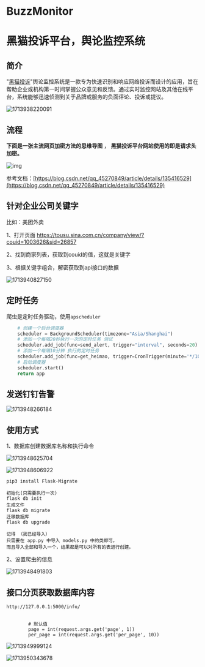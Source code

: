 # BuzzMonitor
# **黑猫投诉平台，舆论监控系统**

## 简介

 "[黑猫投诉](https://tousu.sina.com.cn/)"舆论监控系统是一款专为快速识别和响应网络投诉而设计的应用，旨在帮助企业或机构第一时间掌握公众意见和反馈。通过实时监控网站及其他在线平台，系统能够迅速侦测到关于品牌或服务的负面评论、投诉或提议。

![1713938220091](images/1713938220091.png) 

## 流程

  **下面是一张主流网页加密方法的思维导图** ， **黑猫投诉平台网站使用的即是请求头加密。** 

![img](images/425ef2591509425bb6e6f6a0018b862b.png)

 参考文档：[https://blog.csdn.net/qq_45270849/article/details/135416529](https://blog.csdn.net/qq_45270849/article/details/135416529)



## 针对企业公司关键字

比如：美团外卖

1、打开页面 https://tousu.sina.com.cn/company/view/?couid=1003626&sid=26857

2、找到商家列表，获取到couid的值，这就是关键字

3、根据关键字组合，解密获取到api接口的数据



![1713940827150](images/1713940827150.png)

## 定时任务

爬虫是定时任务驱动，使用`apscheduler`

```python
    # 创建一个后台调度器
    scheduler = BackgroundScheduler(timezone="Asia/Shanghai")
    # 添加一个每隔20秒执行一次的定时任务 测试
    scheduler.add_job(func=send_alert, trigger="interval", seconds=20)
    # 添加一个每隔10分钟 执行的定时任务
    scheduler.add_job(func=get_heimao, trigger=CronTrigger(minute='*/10'))
    # 启动调度器
    scheduler.start()
    return app
```



## 发送钉钉告警



![1713948266184](images/1713948266184.png)



## 使用方式

1、数据库创建数据库名称和执行命令

![1713948625704](images/1713948625704.png)

![1713948606922](images/1713948606922.png)

```
pip3 install Flask-Migrate

初始化(只需要执行一次)
flask db init
生成文件
flask db migrate
迁移数据库
flask db upgrade

记得 （我已经导入）
只需要在 app.py 中导入 models.py 中的类即可。
而且导入全部和导入一个，结果都是可以对所有的表进行创建。
```



2、设置爬虫的信息

![1713948491803](images/1713948491803.png)

##  接口分页获取数据库内容

```
http://127.0.0.1:5000/info/


        # 默认值
        page = int(request.args.get('page', 1))
        per_page = int(request.args.get('per_page', 10))
```

![1713949999124](images/1713949999124.png)

![1713950343678](images/1713950343678.png)